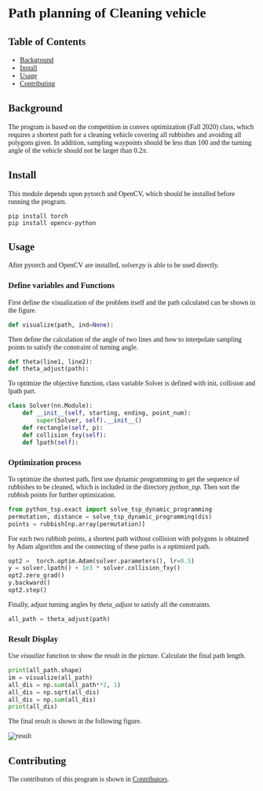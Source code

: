 <font face="Times New Roman">

# Path planning of Cleaning vehicle

## Table of Contents

- [Background](#background)
- [Install](#install)
- [Usage](#usage)
- [Contributing](#Contributing)

## Background

The program is based on the competition in convex optimization (Fall 2020) class, which requires a shortest path for a cleaning vehicle covering all rubbishes and avoiding all polygons given. In addition, sampling waypoints should be less than 100 and the turning angle of the vehicle should not be larger than $0.2\pi$.

## Install

This module depends upon pytorch and OpenCV, which should be installed before running the program.

```
pip install torch
pip install opencv-python
```



## Usage

After pytorch and OpenCV are installed, *solver.py* is able to be used directly.

### Define variables and Functions

First define the visualization of the problem itself and the path calculated can be shown in the figure.

```python
def visualize(path, ind=None):
```

Then define the calculation of the angle of two lines and how to interpolate sampling points to satisfy the constraint of turning angle.

```python
def theta(line1, line2):
def theta_adjust(path):
```

To optimize the objective function,  class variable Solver is defined with init, collision and lpath part.

```python
class Solver(nn.Module):
    def __init__(self, starting, ending, point_num):
        super(Solver, self).__init__()
    def rectangle(self, p):
    def collision_fxy(self):
    def lpath(self):    
```

### Optimization process

To optimize the shortest path, first use dynamic programming to get the sequence of rubbishes to be cleaned, which is included in the directory *python_tsp*. Then sort the rubbish points for further optimization.

```python
from python_tsp.exact import solve_tsp_dynamic_programming
permutation, distance = solve_tsp_dynamic_programming(dis)
points = rubbish[np.array(permutation)]
```

For each two rubbish points, a shortest path without collision with polygons is obtained by Adam algorithm and the connecting of these paths is a optimized path.

```python
opt2 =  torch.optim.Adam(solver.parameters(), lr=0.5)
y = solver.lpath() + 1e3 * solver.collision_fxy()
opt2.zero_grad()
y.backward()
opt2.step()
```

Finally, adjust turning angles by *theta_adjust* to satisfy all the constraints.

```python
all_path = theta_adjust(path)
```

### Result Display

Use *visualize* function to show the result in the picture. Calculate the final path length.

```python
print(all_path.shape)
im = visualize(all_path)
all_dis = np.sum(all_path**2, 1)
all_dis = np.sqrt(all_dis)
all_dis = np.sum(all_dis)
print(all_dis)
```

The final result is shown in the following figure.

![result](https://github.com/zhenyuw16/path-planning/result.png)

## Contributing

The contributors of this program is shown in [Contributors](https://github.com/zhenyuw16/path-planning/graphs/contributors). 




